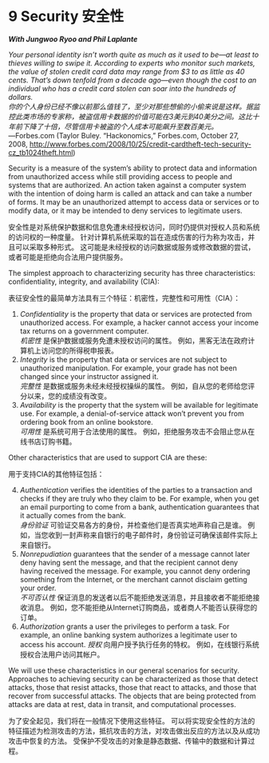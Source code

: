 9 Security 安全性
===

<!--https://blog.csdn.net/susemm/article/details/122770692-->

_**With Jungwoo Ryoo and Phil Laplante**_

_Your personal identity isn’t worth quite as much as it used to be—at least to thieves willing to swipe it. According to experts who monitor such markets, the value of stolen credit card data may range from $3 to as little as 40 cents. That’s down tenfold from a decade ago—even though the cost to an individual who has a credit card stolen can soar into the hundreds of dollars._   
_你的个人身份已经不像以前那么值钱了，至少对那些想偷的小偷来说是这样。据监控此类市场的专家称，被盗信用卡数据的价值可能在3美元到40美分之间。这比十年前下降了十倍，尽管信用卡被盗的个人成本可能飙升至数百美元。_   
—Forbes.com (Taylor Buley. “Hackonomics,” Forbes.com, October 27, 2008, <http://www.forbes.com/2008/10/25/credit-cardtheft-tech-security-cz_tb1024theft.html>)

Security is a measure of the system’s ability to protect data and information from unauthorized access while still providing access to people and systems that are authorized. An action taken against a computer system with the intention of doing harm is called an attack and can take a number of forms. It may be an unauthorized attempt to access data or services or to modify data, or it may be intended to deny services to legitimate users.

安全性是对系统保护数据和信息免遭未经授权访问，同时仍提供对授权人员和系统的访问权的一种度量。 针对计算机系统采取的旨在造成伤害的行为称为攻击，并且可以采取多种形式。 这可能是未经授权的访问数据或服务或修改数据的尝试，或者可能是拒绝向合法用户提供服务。

The simplest approach to characterizing security has three characteristics: confidentiality, integrity, and availability (CIA):

表征安全性的最简单方法具有三个特征：机密性，完整性和可用性（CIA）：

1. _Confidentiality_ is the property that data or services are protected from unauthorized access. For example, a hacker cannot access your income tax returns on a government computer.  
   _机密性_ 是保护数据或服务免遭未授权访问的属性。 例如，黑客无法在政府计算机上访问您的所得税申报表。
2. _Integrity_ is the property that data or services are not subject to unauthorized manipulation. For example, your grade has not been changed since your instructor assigned it.  
   _完整性_ 是数据或服务未经未经授权操纵的属性。 例如，自从您的老师给您评分以来，您的成绩没有改变。
3. _Availability_ is the property that the system will be available for legitimate use. For example, a denial-of-service attack won’t prevent you from ordering book from an online bookstore.  
   _可用性_ 是系统可用于合法使用的属性。 例如，拒绝服务攻击不会阻止您从在线书店订购书籍。

Other characteristics that are used to support CIA are these:

用于支持CIA的其他特征包括：

4. _Authentication_ verifies the identities of the parties to a transaction and checks if they are truly who they claim to be. For example, when you get an email purporting to come from a bank, authentication guarantees that it actually comes from the bank.  
   _身份验证_ 可验证交易各方的身份，并检查他们是否真实地声称自己是谁。 例如，当您收到一封声称来自银行的电子邮件时，身份验证可确保该邮件实际上来自银行。
5. _Nonrepudiation_ guarantees that the sender of a message cannot later deny having sent the message, and that the recipient cannot deny having received the message. For example, you cannot deny ordering something from the Internet, or the merchant cannot disclaim getting your order.  
   _不可否认性_ 保证消息的发送者以后不能拒绝发送消息，并且接收者不能拒绝接收消息。 例如，您不能拒绝从Internet订购商品，或者商人不能否认获得您的订单。
6. _Authorization_ grants a user the privileges to perform a task. For example, an online banking system authorizes a legitimate user to access his account.
   _授权_ 向用户授予执行任务的特权。 例如，在线银行系统授权合法用户访问其帐户。

We will use these characteristics in our general scenarios for security. Approaches to achieving security can be characterized as those that detect attacks, those that resist attacks, those that react to attacks, and those that recover from successful attacks. The objects that are being protected from attacks are data at rest, data in transit, and computational processes.

为了安全起见，我们将在一般情况下使用这些特征。 可以将实现安全性的方法的特征描述为检测攻击的方法，抵抗攻击的方法，对攻击做出反应的方法以及从成功攻击中恢复的方法。 受保护不受攻击的对象是静态数据、传输中的数据和计算过程。
